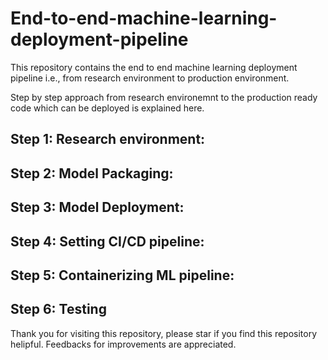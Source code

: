 # End-to-end-machine-learning-deployment-pipeline
This repository contains the end to end machine learning deployment pipeline i.e., from research environment to production environment.

Step by step approach from research environemnt to the production ready code which can be deployed is explained here.

## Step 1: Research environment: 

## Step 2: Model Packaging:

## Step 3: Model Deployment:

## Step 4: Setting CI/CD pipeline: 

## Step 5: Containerizing ML pipeline:

## Step 6: Testing

Thank you for visiting this repository, please star if you find this repository helipful. Feedbacks for improvements are appreciated.
